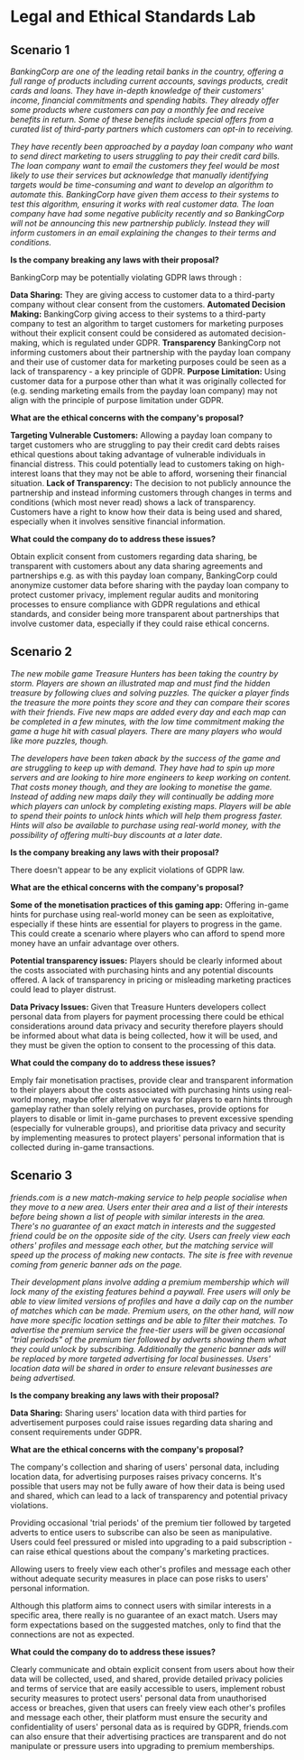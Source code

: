 # Legal and Ethical Standards Lab

## Scenario 1

*BankingCorp are one of the leading retail banks in the country, offering a full range of products including current accounts, savings products, credit cards and loans. They have in-depth knowledge of their customers' income, financial commitments and spending habits. They already offer some products where customers can pay a monthly fee and receive benefits in return. Some of these benefits include special offers from a curated list of third-party partners which customers can opt-in to receiving.*

*They have recently been approached by a payday loan company who want to send direct marketing to users struggling to pay their credit card bills. The loan company want to email the customers they feel would be most likely to use their services but acknowledge that manually identifying targets would be time-consuming and want to develop an algorithm to automate this. BankingCorp have given them access to their systems to test this algorithm, ensuring it works with real customer data. The loan company have had some negative publicity recently and so BankingCorp will not be announcing this new partnership publicly. Instead they will inform customers in an email explaining the changes to their terms and conditions.*


**Is the company breaking any laws with their proposal?**

BankingCorp may be potentially violating GDPR laws through :

**Data Sharing:** They are giving access to customer data to a third-party company without clear consent from the customers.
**Automated Decision Making:** BankingCorp giving access to their systems to a third-party company to test an algorithm to target customers for marketing purposes without their explicit consent could be considered as automated decision-making, which is regulated under GDPR.
**Transparency** BankingCorp not informing customers about their partnership with the payday loan company and their use of customer data for marketing purposes could be seen as a lack of transparency - a key principle of GDPR.
**Purpose Limitation:** Using customer data for a purpose other than what it was originally collected for (e.g. sending marketing emails from the payday loan company) may not align with the principle of purpose limitation under GDPR.


**What are the ethical concerns with the company's proposal?**

**Targeting Vulnerable Customers:** Allowing a payday loan company to target customers who are struggling to pay their credit card debts raises ethical questions about taking advantage of vulnerable individuals in financial distress. This could potentially lead to customers taking on high-interest loans that they may not be able to afford, worsening their financial situation.
**Lack of Transparency:** The decision to not publicly announce the partnership and instead informing customers through changes in terms and conditions (which most never read) shows a lack of transparency. Customers have a right to know how their data is being used and shared, especially when it involves sensitive financial information.


**What could the company do to address these issues?**

Obtain explicit consent from customers regarding data sharing, be transparent with customers about any data sharing agreements and partnerships e.g. as with this payday loan company, BankingCorp could anonymize customer data before sharing with the payday loan company to protect customer privacy, implement regular audits and monitoring processes to ensure compliance with GDPR regulations and ethical standards, and consider being more transparent about partnerships that involve customer data, especially if they could raise ethical concerns.

## Scenario 2
*The new mobile game Treasure Hunters has been taking the country by storm. Players are shown an illustrated map and must find the hidden treasure by following clues and solving puzzles. The quicker a player finds the treasure the more points they score and they can compare their scores with their friends. Five new maps are added every day and each map can be completed in a few minutes, with the low time commitment making the game a huge hit with casual players. There are many players who would like more puzzles, though.*

*The developers have been taken aback by the success of the game and are struggling to keep up with demand. They have had to spin up more servers and are looking to hire more engineers to keep working on content. That costs money though, and they are looking to monetise the game. Instead of adding new maps daily they will continually be adding more which players can unlock by completing existing maps. Players will be able to spend their points to unlock hints which will help them progress faster. Hints will also be available to purchase using real-world money, with the possibility of offering multi-buy discounts at a later date.*

**Is the company breaking any laws with their proposal?**

There doesn't appear to be any explicit violations of GDPR law.

**What are the ethical concerns with the company's proposal?**

**Some of the monetisation practices of this gaming app:** Offering in-game hints for purchase using real-world money can be seen as exploitative, especially if these hints are essential for players to progress in the game. This could create a scenario where players who can afford to spend more money have an unfair advantage over others.

**Potential transparency issues:** Players should be clearly informed about the costs associated with purchasing hints and any potential discounts offered. A lack of transparency in pricing or misleading marketing practices could lead to player distrust.

**Data Privacy Issues:** Given that Treasure Hunters developers collect personal data from players for payment processing there could be ethical considerations around data privacy and security therefore players should be informed about what data is being collected, how it will be used, and they must be given the option to consent to the processing of this data.


**What could the company do to address these issues?**

Emply fair monetisation practises, provide clear and transparent information to their players about the costs associated with purchasing hints using real-world money, maybe offer alternative ways for players to earn hints through gameplay rather than solely relying on purchases, provide options for players to disable or limit in-game purchases to prevent excessive spending (especially for vulnerable groups), and prioritise data privacy and security by implementing measures to protect players' personal information that is collected during in-game transactions.

## Scenario 3
*friends.com is a new match-making service to help people socialise when they move to a new area. Users enter their area and a list of their interests before being shown a list of people with similar interests in the area. There's no guarantee of an exact match in interests and the suggested friend could be on the opposite side of the city. Users can freely view each others' profiles and message each other, but the matching service will speed up the process of making new contacts. The site is free with revenue coming from generic banner ads on the page.*

*Their development plans involve adding a premium membership which will lock many of the existing features behind a paywall. Free users will only be able to view limited versions of profiles and have a daily cap on the number of matches which can be made. Premium users, on the other hand, will now have more specific location settings and be able to filter their matches. To advertise the premium service the free-tier users will be given occasional "trial periods" of the premium tier followed by adverts showing them what they could unlock by subscribing. Additionally the generic banner ads will be replaced by more targeted advertising for local businesses. Users' location data will be shared in order to ensure relevant businesses are being advertised.*


**Is the company breaking any laws with their proposal?**

**Data Sharing:** Sharing users' location data with third parties for advertisement purposes could raise issues regarding data sharing and consent requirements under GDPR.


**What are the ethical concerns with the company's proposal?**

The company's collection and sharing of users' personal data, including location data, for advertising purposes raises privacy concerns. It's possible that users may not be fully aware of how their data is being used and shared, which can lead to a lack of transparency and potential privacy violations.

Providing occasional 'trial periods' of the premium tier followed by targeted adverts to entice users to subscribe can also be seen as manipulative. Users could feel pressured or misled into upgrading to a paid subscription - can raise ethical questions about the company's marketing practices.

Allowing users to freely view each other's profiles and message each other without adequate security measures in place can pose risks to users' personal information.

Although this platform aims to connect users with similar interests in a specific area, there really is no guarantee of an exact match. Users may form expectations based on the suggested matches, only to find that the connections are not as expected.

**What could the company do to address these issues?**

Clearly communicate and obtain explicit consent from users about how their data will be collected, used, and shared, provide detailed privacy policies and terms of service that are easily accessible to users, implement robust security measures to protect users' personal data from unauthorised access or breaches, given that users can freely view each other's profiles and message each other, their platform must ensure the security and confidentiality of users' personal data as is required by GDPR, friends.com can also ensure that their advertising practices are transparent and do not manipulate or pressure users into upgrading to premium memberships.
